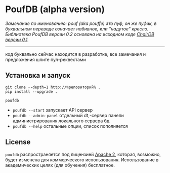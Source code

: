 # PoufDB (alpha version)

_Замечание по именованию: pouf (aka pouffe) это пуф, он же пуфик, в буквальном переводе означает
 набивное, или "надутое" кресло. Библиотека PoufDB версии 0.2 основана на исходном коде
 [ChairDB версии 0.1](https://github.com/marten-de-vries/chairdb/blob/5cd64c7b58eef960a434da672e72c9b73e576283/chairdb/server/__init__.py#L21)._

-----

код буквально сейчас находится в разработке, все замечания и предложения шлите пул-реквестами


## Установка и запуск

```console
git clone --depth=1 http://%репозиторий% .
pip install --upgrade .

poufdb
```
* `poufdb --start` запускает API сервер
* `poufdb --admin-panel` отдельный dt,-сервер панели администрирования локального сервера бд
* `poufdb --help` остальные опции, список пополняется


## License

`poufdb` распространяется под лицензией [Apache 2](https://spdx.org/licenses/Apache-2.0.html),
 которая, возможно, будет изменена для коммерческого использования. Использование в академических
 целях (для обучения) бесплатное.
